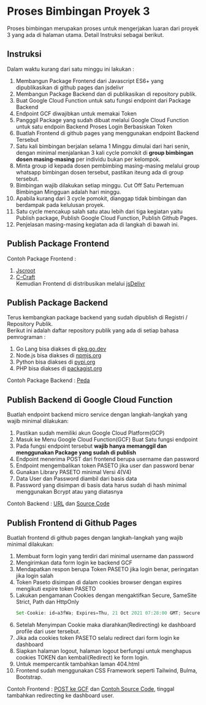 # Proses Bimbingan Proyek 3

Proses bimbingan merupakan proses untuk mengerjakan luaran dari proyek 3 yang ada di halaman utama. Detail Instruksi sebagai berikut.

## Instruksi
Dalam waktu kurang dari satu minggu ini lakukan :
1. Membangun Package Frontend dari Javascript ES6+ yang dipublikasikan di github pages dan jsdelivr
2. Membangun Package Backend dan di publikasikan di repository publik. 
3. Buat Google Cloud Function untuk satu fungsi endpoint dari Package Backend
4. Endpoint GCF diwajibkan untuk memakai Token
5. Pangggil Package yang sudah dibuat melalui Google Cloud Function untuk satu endpoin Backend Proses Login Berbasiskan Token
6. Buatlah Frontend di github pages yang menggunakan endpoint Backend Tersebut
7. Satu kali bimbingan berjalan selama 1 Minggu dimulai dari hari senin, dengan minimal menjalankan 3 kali cycle pomokit di **group bimbingan dosen masing-masing** per individu bukan per kelompok.
8. Minta group id kepada dosen pembimbing masing-masing melalui group whatsapp bimbingan dosen tersebut, pastikan iteung ada di group tersebut.
9. Bimbingan wajib dilakukan setiap minggu. Cut Off Satu Pertemuan Bimbingan Mingguan adalah hari minggu.
10. Apabila kurang dari 3 cycle pomokit, dianggap tidak bimbingan dan berdampak pada kelulusan proyek.
11. Satu cycle mencakup salah satu atau lebih dari tiga kegiatan yaitu Publish package, Publish Google Cloud Function, Publish Github Pages.
12. Penjelasan masing-masing kegiatan ada di langkah di bawah ini.


## Publish Package Frontend
Contoh Package Frontend : 
1. [Jscroot](https://jscroot.github.io/)
2. [C-Craft](https://c-craftjs.github.io/)  
Kemudian Frontend di distribusikan melalui [jsDelivr](https://www.jsdelivr.com/)

## Publish Package Backend

Terus kembangkan package backend yang sudah dipublish di Registri / Repository Publik.   
Berikut ini adalah daftar repository publik yang ada di setiap bahasa pemrograman :
1. Go Lang bisa diakses di [pkg.go.dev](https://pkg.go.dev/)
2. Node.js bisa diakses di [npmjs.org](https://www.npmjs.com/)
3. Python bisa diakses di [pypi.org](https://pypi.org/)
4. PHP bisa diakses di [packagist.org](https://packagist.org/)

Contoh Package Backend : [Peda](https://pkg.go.dev/github.com/petapedia/peda)

## Publish Backend di Google Cloud Function

Buatlah endpoint backend micro service dengan langkah-langkah yang wajib minimal dilakukan:
1. Pastikan sudah memiliki akun Google Cloud Platform(GCP)
2. Masuk ke Menu Google Cloud Function(GCF) Buat Satu fungsi endpoint
3. Pada fungsi endpoint tersebut **wajib hanya memanggil dan menggunakan Package yang sudah di publish**
4. Endpoint menerima POST dari frontend berupa username dan password
5. Endpoint mengembalikan token PASETO jika user dan password benar
6. Gunakan Library PASETO minimal Versi 4(V4)
7. Data User dan Password diambil dari basis data
8. Password yang disimpan di basis data harus sudah di hash minimal menggunakan Bcrypt atau yang diatasnya

Contoh Backend : [URL](https://asia-southeast2-awangga.cloudfunctions.net/petapedia-post) dan [Source Code](https://petapedia.github.io/gcf/post/)

## Publish Frontend di Github Pages

Buatlah frontend di github pages dengan langkah-langkah yang wajib minimal dilakukan:
1. Membuat form login yang terdiri dari minimal username dan password
2. Mengirimkan data form login ke backend GCF
3. Mendapatkan respon berupa Token PASETO jika login benar, peringatan jika login salah
4. Token Paseto disimpan di dalam cookies browser dengan expires mengikuti expire token PASETO
5. Lakukan pengamanan Cookies dengan mengaktifkan Secure, SameSite Strict, Path dan HttpOnly
   ```js
   Set-Cookie: id=a3fWa; Expires=Thu, 21 Oct 2021 07:28:00 GMT; Secure; HttpOnly; SameSite=Strict
   ```
6. Setelah Menyimpan Cookie maka diarahkan(Redirecting) ke dashboard profile dari user tersebut.
7. Jika ada cookies token PASETO selalu redirect dari form login ke dashboard
8. Siapkan halaman logout, halaman logout berfungsi untuk menghapus cookies TOKEN dan kembali(Redirect) ke form login.
9. Untuk mempercantik tambahkan laman 404.html
10. Frontend sudah menggunakan CSS Framework seperti Tailwind, Bulma, Bootstrap.

Contoh Frontend : [POST ke GCF](https://jscroot.github.io/examples/api/post/togcf/) dan [Contoh Source Code](https://jscroot.github.io/examples/api/), tinggal tambahkan redirecting ke dashboard user.
